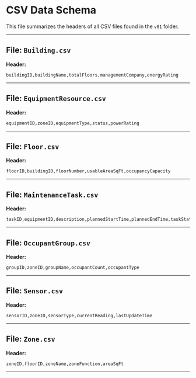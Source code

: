 # CSV Data Schema

This file summarizes the headers of all CSV files found in the `v01` folder.

---

## File: `Building.csv`
**Header:**
```csv
buildingID,buildingName,totalFloors,managementCompany,energyRating
```
---

## File: `EquipmentResource.csv`
**Header:**
```csv
equipmentID,zoneID,equipmentType,status,powerRating
```
---

## File: `Floor.csv`
**Header:**
```csv
floorID,buildingID,floorNumber,usableAreaSqFt,occupancyCapacity
```
---

## File: `MaintenanceTask.csv`
**Header:**
```csv
taskID,equipmentID,description,plannedStartTime,plannedEndTime,taskStatus
```
---

## File: `OccupantGroup.csv`
**Header:**
```csv
groupID,zoneID,groupName,occupantCount,occupantType
```
---

## File: `Sensor.csv`
**Header:**
```csv
sensorID,zoneID,sensorType,currentReading,lastUpdateTime
```
---

## File: `Zone.csv`
**Header:**
```csv
zoneID,floorID,zoneName,zoneFunction,areaSqFt
```
---

